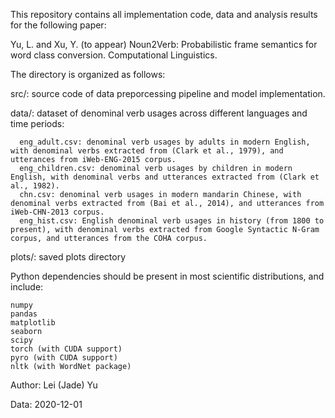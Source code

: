 This repository contains all implementation code, data and analysis results for the following paper:

Yu, L. and Xu, Y. (to appear) Noun2Verb: Probabilistic frame semantics for word class conversion. Computational Linguistics.

The directory is organized as follows:

  src/: source code of data preporcessing pipeline and model implementation.
  
  data/: dataset of denominal verb usages across different languages and time periods:
  
      eng_adult.csv: denominal verb usages by adults in modern English, with denominal verbs extracted from (Clark et al., 1979), and utterances from iWeb-ENG-2015 corpus.
      eng_children.csv: denominal verb usages by children in modern English, with denominal verbs and utterances extracted from (Clark et al., 1982).
      chn.csv: denominal verb usages in modern mandarin Chinese, with denominal verbs extracted from (Bai et al., 2014), and utterances from iWeb-CHN-2013 corpus.
      eng_hist.csv: English denominal verb usages in history (from 1800 to present), with denominal verbs extracted from Google Syntactic N-Gram corpus, and utterances from the COHA corpus.     
  
  plots/: saved plots directory
  
  Python dependencies should be present in most scientific distributions, and
include:

    numpy
    pandas
    matplotlib
    seaborn
    scipy
    torch (with CUDA support)
    pyro (with CUDA support)
    nltk (with WordNet package)

Author: Lei (Jade) Yu

Data: 2020-12-01

